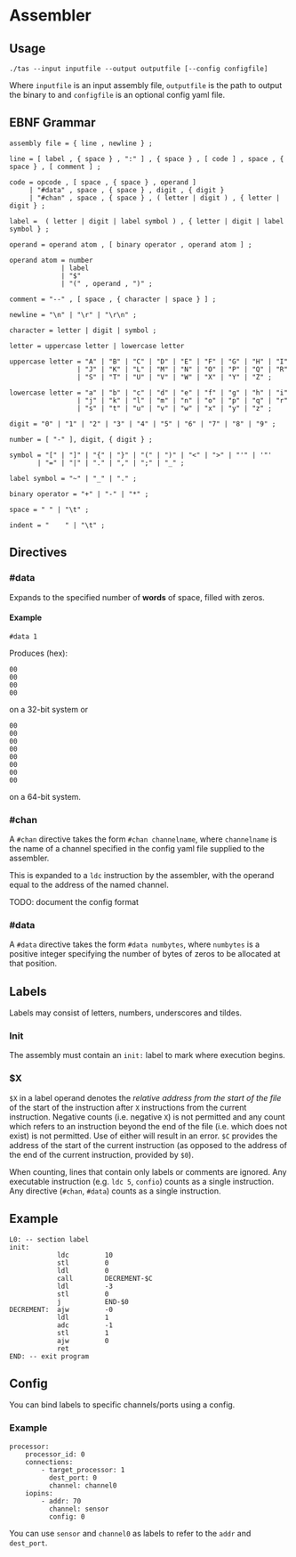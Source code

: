 # Assembler

## Usage

```
./tas --input inputfile --output outputfile [--config configfile] 
```

Where `inputfile` is an input assembly file, `outputfile` is the path to output the binary to and `configfile` is an optional config yaml file.

## EBNF Grammar

```
assembly file = { line , newline } ;

line = [ label , { space } , ":" ] , { space } , [ code ] , space , { space } , [ comment ] ;

code = opcode , [ space , { space } , operand ]
     | "#data" , space , { space } , digit , { digit } 
     | "#chan" , space , { space } , ( letter | digit ) , { letter | digit } ;
     
label =  ( letter | digit | label symbol ) , { letter | digit | label symbol } ;

operand = operand atom , [ binary operator , operand atom ] ;

operand atom = number 
             | label 
             | "$"
             | "(" , operand , ")" ; 

comment = "--" , [ space , { character | space } ] ;

newline = "\n" | "\r" | "\r\n" ;

character = letter | digit | symbol ;

letter = uppercase letter | lowercase letter

uppercase letter = "A" | "B" | "C" | "D" | "E" | "F" | "G" | "H" | "I" 
                 | "J" | "K" | "L" | "M" | "N" | "O" | "P" | "Q" | "R" 
                 | "S" | "T" | "U" | "V" | "W" | "X" | "Y" | "Z" ;

lowercase letter = "a" | "b" | "c" | "d" | "e" | "f" | "g" | "h" | "i" 
                 | "j" | "k" | "l" | "m" | "n" | "o" | "p" | "q" | "r" 
                 | "s" | "t" | "u" | "v" | "w" | "x" | "y" | "z" ;

digit = "0" | "1" | "2" | "3" | "4" | "5" | "6" | "7" | "8" | "9" ;

number = [ "-" ], digit, { digit } ;

symbol = "[" | "]" | "{" | "}" | "(" | ")" | "<" | ">" | "'" | '"' 
       | "=" | "|" | "." | "," | ";" | "_" ;
       
label symbol = "~" | "_" | "." ;

binary operator = "+" | "-" | "*" ;

space = " " | "\t" ;

indent = "    " | "\t" ;

```

## Directives

### #data

Expands to the specified number of **words** of space, filled with zeros.
 
#### Example

```
#data 1
```

Produces (hex):
```
00
00
00
00
```
on a 32-bit system or
```
00
00
00
00
00
00
00
00
```
on a 64-bit system.

### #chan

A `#chan` directive takes the form `#chan channelname`, where `channelname` is the name of a channel specified in the config yaml file supplied to the assembler.

This is expanded to a `ldc` instruction by the assembler, with the operand equal to the address of the named channel.

TODO: document the config format

### #data

A `#data` directive takes the form `#data numbytes`, where `numbytes` is a positive integer specifying the number of bytes of zeros to be allocated at that position.

## Labels

Labels may consist of letters, numbers, underscores and tildes.

### Init

The assembly must contain an `init:` label to mark where execution begins.

### $X

`$X` in a label operand denotes the *relative address from the start of the file* of the start of the instruction after `X` instructions from the current instruction. Negative counts (i.e. negative `X`) is not permitted and any count which refers to an instruction beyond the end of the file (i.e. which does not exist) is not permitted. Use of either will result in an error. `$C` provides the address of the start of the current instruction (as opposed to the address of the end of the current instruction, provided by `$0`).

When counting, lines that contain only labels or comments are ignored. Any executable instruction (e.g. `ldc 5`, `confio`) counts as a single instruction. Any directive (`#chan`, `#data`) counts as a single instruction.

## Example

```
L0: -- section label
init:
			ldc 		10
			stl 		0
			ldl 		0
			call 		DECREMENT-$C
			ldl			-3
			stl 		0
			j	 		END-$0
DECREMENT:	ajw 		-0
			ldl 		1
			adc 		-1
			stl 		1
			ajw 		0
			ret
END: -- exit program
```

## Config

You can bind labels to specific channels/ports using a config.

### Example

```
processor:
    processor_id: 0
    connections:
        - target_processor: 1
          dest_port: 0
          channel: channel0
    iopins:
        - addr: 70
          channel: sensor
          config: 0
```

You can use `sensor` and `channel0` as labels to refer to the `addr` and `dest_port`.